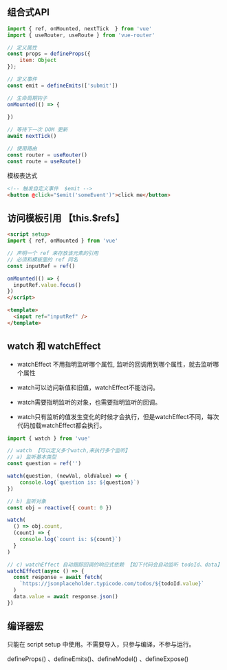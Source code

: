 ## 组合式API

```js
import { ref, onMounted, nextTick  } from 'vue'
import { useRouter, useRoute } from 'vue-router'

// 定义属性
const props = defineProps({
    item: Object
});

// 定义事件
const emit = defineEmits(['submit'])

// 生命周期钩子
onMounted(() => {
    
})

// 等待下一次 DOM 更新
await nextTick()

// 使用路由
const router = useRouter()
const route = useRoute()
```



模板表达式

```html
<!-- 触发自定义事件  $emit -->
<button @click="$emit('someEvent')">click me</button>
```



## 访问模板引用 【this.$refs】

```html
<script setup>
import { ref, onMounted } from 'vue'

// 声明一个 ref 来存放该元素的引用
// 必须和模板里的 ref 同名
const inputRef = ref()

onMounted(() => {
  inputRef.value.focus()
})
</script>

<template>
  <input ref="inputRef" />
</template>
```


## watch 和 watchEffect

- watchEffect 不用指明监听哪个属性, 监听的回调用到哪个属性，就去监听哪个属性

- watch可以访问新值和旧值，watchEffect不能访问。

- watch需要指明监听的对象，也需要指明监听的回调。

- watch只有监听的值发生变化的时候才会执行，但是watchEffect不同，每次代码加载watchEffect都会执行。

```js
import { watch } from 'vue'

// watch 【可以定义多个watch,来执行多个监听】
// a) 监听基本类型
const question = ref('')

watch(question, (newVal, oldValue) => {
	console.log(`question is: ${question}`)
})

// b) 监听对象
const obj = reactive({ count: 0 })

watch(
  () => obj.count,
  (count) => {
    console.log(`count is: ${count}`)
  }
)

// c) watchEffect 自动跟踪回调的响应式依赖 【如下代码会自动监听 todoId、data】
watchEffect(async () => {
  const response = await fetch(
    `https://jsonplaceholder.typicode.com/todos/${todoId.value}`
  )
  data.value = await response.json()
})
```

## 编译器宏

只能在 script setup 中使用。不需要导入，只参与编译，不参与运行。

defineProps() 、defineEmits()、defineModel() 、defineExpose()
